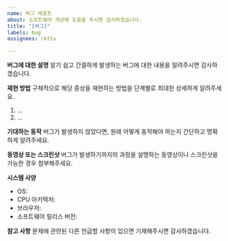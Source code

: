 ```yaml
---
name: 버그 레포트
about: 소프트웨어 개선에 도움을 주시면 감사하겠습니다.
title: "[버그]"
labels: bug
assignees: rkttu

---
```


**버그에 대한 설명**
알기 쉽고 간결하게 발생하는 버그에 대한 내용을 알려주시면 감사하겠습니다.

**재현 방법**
구체적으로 해당 증상을 재현하는 방법을 단계별로 최대한 상세하게 알려주세요.
1. ...
2. ...

**기대하는 동작**
버그가 발생하지 않았다면, 원래 어떻게 동작해야 하는지 간단하고 명확하게 알려주세요.

**동영상 또는 스크린샷**
버그가 발생하기까지의 과정을 설명하는 동영상이나 스크린샷을 가능한 경우 첨부해주세요.

**시스템 사양**
 - OS:
 - CPU 아키텍처:
 - 브라우저:
 - 소프트웨어 릴리스 버전:

**참고 사항**
문제에 관련된 다른 언급할 사항이 있으면 기재해주시면 감사하겠습니다.
